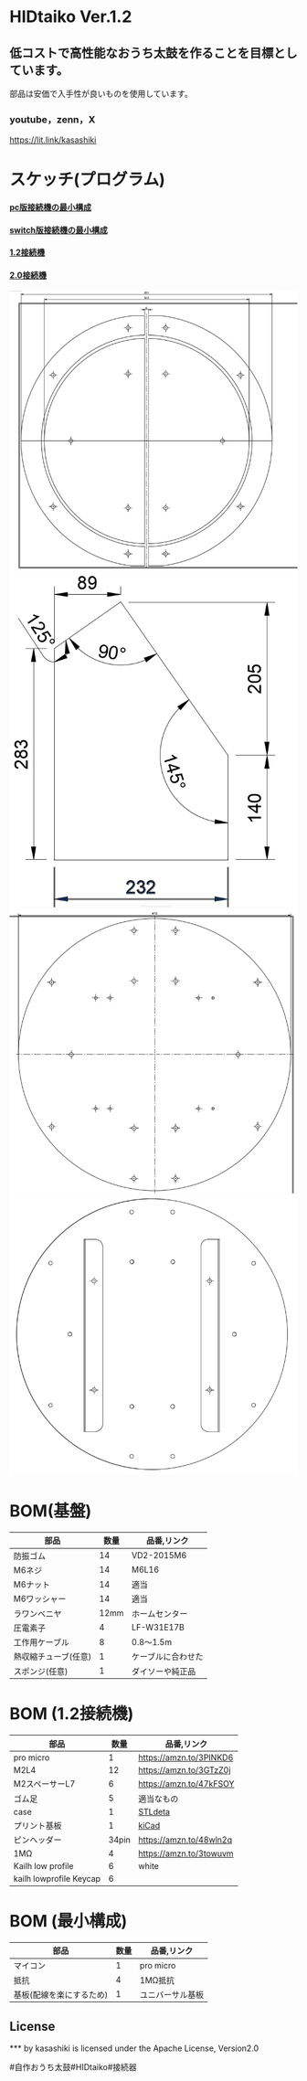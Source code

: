 # HIDtaiko Ver.1.2
## 低コストで高性能なおうち太鼓を作ることを目標としています。
 部品は安価で入手性が良いものを使用しています。

### youtube，zenn，X
https://lit.link/kasashiki

# スケッチ(プログラム)
#### [pc版接続機の最小構成](sketch_hidtaiko/sketch_hidtaiko.ino)
#### [switch版接続機の最小構成](sketch_developmentSW/sketch_developmentSW.ino)
#### [1.2接続機](HIDtaiko_connector_ver1.2)
#### [2.0接続機](HIDtaiko_connector_ver2.0)

![front.png.png](images/images/front.png)
![legs.png](images/images/legs.png)
![rear.png](images/images/rear.png)
![e.png](images/images/e.png)

# BOM(基盤)
| 部品 | 数量 | 品番,リンク |
| ---- | ---- | ---- |
| 防振ゴム | 14 |VD2-2015M6|
| M6ネジ | 14 | M6L16 |
| M6ナット |14 |適当|
| M6ワッシャー | 14 |適当|
|ラワンベニヤ | 12mm | ホームセンター |  
|圧電素子| 4 |LF-W31E17B|
|工作用ケーブル|8|0.8～1.5m|
|熱収縮チューブ(任意)|1 |ケーブルに合わせた|　
|スポンジ(任意)|1 |ダイソーや純正品|

# BOM (1.2接続機)
|部品|数量|品番,リンク|
|----|---|----|
|pro micro|1|https://amzn.to/3PINKD6|
|M2L4|12|https://amzn.to/3GTzZ0j|
|M2スペーサーL7|6|https://amzn.to/47kFSOY|
|ゴム足|5|適当なもの|
|case|1|[STLdeta](HIDtaiko_connector_ver1.2/case.stl)|
|プリント基板|1|[kiCad](HIDtaiko_connector_ver1.2/pcb)|
|ピンヘッダー|34pin|https://amzn.to/48wln2q|
|1MΩ|4|https://amzn.to/3towuvm|
|Kailh low profile|6|white|
|kailh lowprofile Keycap|6|

# BOM (最小構成)
|部品|数量|品番,リンク|
|----|---|----|
|マイコン|1|pro micro|
|抵抗|4|1MΩ抵抗|
|基板(配線を楽にするため)|1|ユニバーサル基板|



## License
*** by kasashiki is licensed under the Apache License, Version2.0

#自作おうち太鼓#HIDtaiko#接続器
